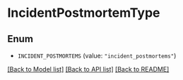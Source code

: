 # IncidentPostmortemType

## Enum

- `INCIDENT_POSTMORTEMS` (value: `"incident_postmortems"`)

[[Back to Model list]](../README.md#documentation-for-models) [[Back to API list]](../README.md#documentation-for-api-endpoints) [[Back to README]](../README.md)
